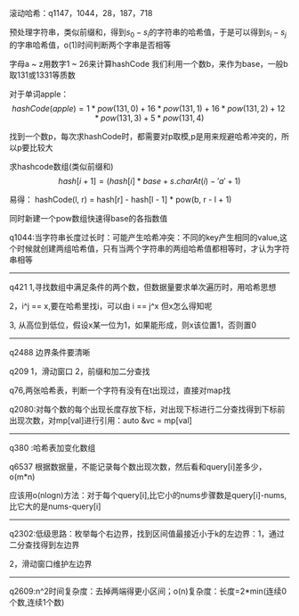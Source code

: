 滚动哈希：q1147，1044，28，187，718

预处理字符串，类似前缀和，得到$s_0-s_i$的字符串的哈希值，于是可以得到$s_i-s_j$的字串哈希值，o(1)时间判断两个字串是否相等

字母a ~ z用数字1 ~ 26来计算hashCode
我们利用一个数b，来作为base，一般b取131或1331等质数

对于单词apple：$$hashCode(apple) = 1 * pow(131, 0) + 16 * pow(131, 1) + 16 * pow(131, 2) + 12 * pow(131, 3) + 5 * pow(131, 4)$$

找到一个数p，每次求hashCode时，都需要对p取模,p是用来规避哈希冲突的，所以p要比较大

求hashcode数组(类似前缀和)
$$hash[i + 1] = (hash[i] * base + s.charAt(i) - 'a' + 1) % p$$

易得：
hashCode(l, r) = hash[r] - hash[l - 1] * pow(b, r - l + 1)

同时新建一个pow数组快速得base的各指数值

q1044:当字符串长度过长时：可能产生哈希冲突：不同的key产生相同的value,这个时候就创建两组哈希值，只有当两个字符串的两组哈希值都相等时，才认为字符串相等
***
q421   1,寻找数组中满足条件的两个数，但数据量要求单次遍历时，用哈希思想

2，i^j == x,要在哈希里找i，可以由 i == j^x 但x怎么得知呢

3, 从高位到低位，假设x某一位为1，如果能形成，则x该位置1，否则置0
***
q2488 边界条件要清晰

q209 1，滑动窗口 2，前缀和加二分查找

q76,两张哈希表，判断一个字符有没有在t出现过，直接对map找

q2080:对每个数的每个出现长度存放下标，对出现下标进行二分查找得到下标前出现次数，对mp[val]进行引用：auto &vc = mp[val]
***
q380 :哈希表加变化数组

q6537 根据数据量，不能记录每个数出现次数，然后看和query[i]差多少，o(m*n)

应该用o(nlogn)方法：对于每个query[i],比它小的nums步骤数是query[i]-nums,比它大的是nums-query[i]

***
q2302:低级思路：枚举每个右边界，找到区间值最接近小于k的左边界：1，通过二分查找得到左边界

2，滑动窗口维护左边界
***
q2609:n^2时间复杂度：去掉两端得更小区间；o(n)复杂度：长度=2*min(连续0个数,连续1个数)
